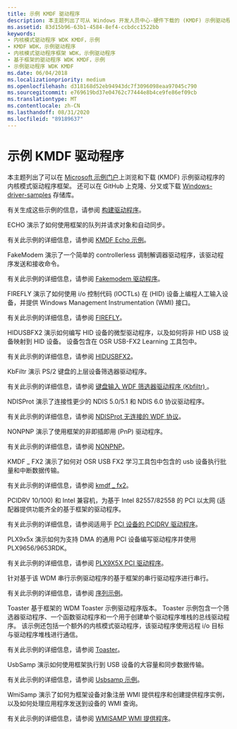 ```yaml
---
title: 示例 KMDF 驱动程序
description: 本主题列出了可从 Windows 开发人员中心-硬件下载的 (KMDF) 示例驱动程序的内核模式驱动程序框架。
ms.assetid: 83d15b96-63b1-4584-8ef4-ccbdcc1522bb
keywords:
- 内核模式驱动程序 WDK KMDF，示例
- KMDF WDK，示例驱动程序
- 内核模式驱动程序框架 WDK，示例驱动程序
- 基于框架的驱动程序 WDK KMDF，示例
- 示例驱动程序 WDK KMDF
ms.date: 06/04/2018
ms.localizationpriority: medium
ms.openlocfilehash: d318168d52eb94943dc7f3096098eaa97045c790
ms.sourcegitcommit: e769619bd37e04762c77444e8b4ce9fe86ef09cb
ms.translationtype: MT
ms.contentlocale: zh-CN
ms.lasthandoff: 08/31/2020
ms.locfileid: "89189637"
---
```

# <a name="sample-kmdf-drivers"></a>示例 KMDF 驱动程序

本主题列出了可以在 [Microsoft 示例门户](/samples/browse/?products=windows-wdk)上浏览和下载 (KMDF) 示例驱动程序的内核模式驱动程序框架。 还可以在 GitHub 上克隆、分叉或下载 [Windows-driver-samples](https://github.com/Microsoft/Windows-driver-samples) 存储库。

有关生成这些示例的信息，请参阅 [构建驱动程序](../develop/building-a-driver.md)。

<a href="" id="echo"></a>ECHO 演示了如何使用框架的队列并请求对象和自动同步。

有关此示例的详细信息，请参阅 [KMDF Echo 示例](https://github.com/Microsoft/Windows-driver-samples/tree/master/general/echo/kmdf)。

<a href="" id="fakemodem"></a>FakeModem 演示了一个简单的 controllerless 调制解调器驱动程序，该驱动程序发送和接收命令。

有关此示例的详细信息，请参阅 [Fakemodem 驱动程序](https://github.com/Microsoft/Windows-driver-samples/tree/master/network/modem/fakemodem)。

<a href="" id="firefly"></a>FIREFLY 演示了如何使用 i/o 控制代码 (IOCTLs) 在 (HID) 设备上编程人工输入设备，并提供 Windows Management Instrumentation (WMI) 接口。

有关此示例的详细信息，请参阅 [FIREFLY](https://github.com/Microsoft/Windows-driver-samples/tree/master/hid/firefly)。

<a href="" id="hidusbfx2"></a>HIDUSBFX2 演示如何编写 HID 设备的微型驱动程序，以及如何将非 HID USB 设备映射到 HID 设备。 设备包含在 OSR USB-FX2 Learning 工具包中。

有关此示例的详细信息，请参阅 [HIDUSBFX2](https://github.com/Microsoft/Windows-driver-samples/tree/master/hid/hidusbfx2)。

<a href="" id="kbfiltr"></a>KbFiltr 演示 PS/2 键盘的上层设备筛选器驱动程序。

有关此示例的详细信息，请参阅 [键盘输入 WDF 筛选器驱动程序 (Kbfiltr) ](https://github.com/Microsoft/Windows-driver-samples/tree/master/input/kbfiltr)。

<a href="" id="ndisprot"></a>NDISProt 演示了连接性更少的 NDIS 5.0/5.1 和 NDIS 6.0 协议驱动程序。

有关此示例的详细信息，请参阅 [NDISProt 无连接的 WDF 协议](https://github.com/Microsoft/Windows-driver-samples/tree/master/network/ndis/ndisprot_kmdf)。

<a href="" id="nonpnp"></a>NONPNP 演示了使用框架的非即插即用 (PnP) 驱动程序。

有关此示例的详细信息，请参阅 [NONPNP](https://github.com/Microsoft/Windows-driver-samples/tree/master/general/ioctl/kmdf)。

<a href="" id="kmdf-fx2"></a>KMDF \_ FX2 演示了如何对 OSR USB FX2 学习工具包中包含的 usb 设备执行批量和中断数据传输。

有关此示例的详细信息，请参阅 [kmdf \_ fx2](https://github.com/Microsoft/Windows-driver-samples/tree/master/usb/kmdf_fx2)。

<a href="" id="pcidrv"></a>PCIDRV 10/100) 和 Intel 兼容机，为基于 Intel 82557/82558 的 PCI 以太网 (适配器提供功能齐全的基于框架的驱动程序。

有关此示例的详细信息，请参阅适用于 [PCI 设备的 PCIDRV 驱动程序](https://github.com/Microsoft/Windows-driver-samples/tree/master/general/pcidrv)。

<a href="" id="plx9x5x"></a>PLX9x5x 演示如何为支持 DMA 的通用 PCI 设备编写驱动程序并使用 PLX9656/9653RDK。

有关此示例的详细信息，请参阅 [PLX9X5X PCI 驱动程序](https://github.com/Microsoft/Windows-driver-samples/tree/master/general/PLX9x5x)。

<a href="" id="serial"></a>针对基于该 WDM 串行示例驱动程序的基于框架的串行驱动程序进行串行。

有关此示例的详细信息，请参阅 [序列示例](https://github.com/Microsoft/Windows-driver-samples/tree/master/serial/serial)。

<a href="" id="toaster"></a>Toaster 基于框架的 WDM Toaster 示例驱动程序版本。 Toaster 示例包含一个筛选器驱动程序、一个函数驱动程序和一个用于创建单个驱动程序堆栈的总线驱动程序。 该示例还包括一个额外的内核模式驱动程序，该驱动程序使用远程 i/o 目标与驱动程序堆栈进行通信。

有关此示例的详细信息，请参阅 [Toaster](https://github.com/Microsoft/Windows-driver-samples/tree/master/general/toaster/toastDrv)。

<a href="" id="usbsamp"></a>UsbSamp 演示如何使用框架执行到 USB 设备的大容量和同步数据传输。

有关此示例的详细信息，请参阅 [Usbsamp 示例](https://github.com/Microsoft/Windows-driver-samples/tree/master/usb/usbsamp)。

<a href="" id="wmisamp"></a>WmiSamp 演示了如何为框架设备对象注册 WMI 提供程序和创建提供程序实例，以及如何处理应用程序发送到设备的 WMI 查询。

有关此示例的详细信息，请参阅 [WMISAMP WMI 提供程序](https://github.com/Microsoft/Windows-driver-samples/tree/master/wmi/wmisamp)。